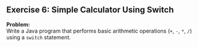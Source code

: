 ## Exercise 6: Simple Calculator Using Switch
**Problem:**  
Write a Java program that performs basic arithmetic operations (`+`, `-`, `*`, `/`) using a `switch` statement.

